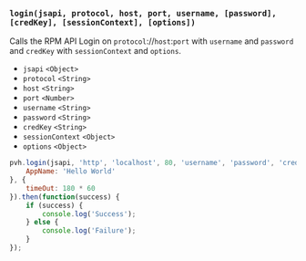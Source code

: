 ### ``login(jsapi, protocol, host, port, username, [password], [credKey], [sessionContext], [options])``
Calls the RPM API Login on ``protocol``://``host``:``port`` with ``username`` and ``password`` and ``credKey`` with ``sessionContext`` and ``options``.
- `jsapi` `<Object>`
- `protocol` `<String>`
- `host` `<String>`
- `port` `<Number>`
- `username` `<String>`
- `password` `<String>`
- `credKey` `<String>`
- `sessionContext` `<Object>`
- `options` `<Object>`

```js
pvh.login(jsapi, 'http', 'localhost', 80, 'username', 'password', 'credKey', {
	AppName: 'Hello World'
}, {
	timeOut: 180 * 60
}).then(function(success) {
    if (success) {
        console.log('Success');
    } else {
        console.log('Failure');
    }
});
```